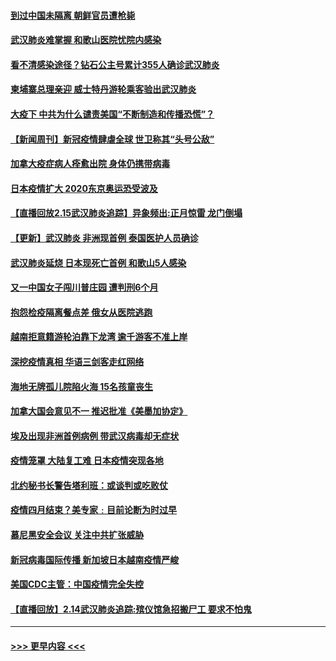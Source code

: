 #### [到过中国未隔离 朝鲜官员遭枪毙](../pages/prog202/a102778383.md?t=02161444) 
#### [武汉肺炎难掌握 和歌山医院忧院内感染](../pages/prog202/a102778376.md?t=02161444) 
#### [看不清感染途径？钻石公主号累计355人确诊武汉肺炎](../pages/prog202/a102778335.md?t=02161444) 
#### [柬埔寨总理亲迎 威士特丹游轮乘客验出武汉肺炎](../pages/prog202/a102777842.md?t=02161444) 
#### [大疫下 中共为什么谴责美国“不断制造和传播恐慌”？](../pages/prog202/a102778285.md?t=02161444) 
#### [【新闻周刊】新冠疫情肆虐全球 世卫称其“头号公敌”](../pages/prog202/a102778196.md?t=02161444) 
#### [加拿大疫症病人痊愈出院 身体仍携带病毒](../pages/prog202/a102778061.md?t=02161444) 
#### [日本疫情扩大 2020东京奥运恐受波及](../pages/prog202/a102778049.md?t=02161444) 
#### [【直播回放2.15武汉肺炎追踪】异象频出:正月惊雷 龙门倒塌](../pages/prog202/a102777974.md?t=02161444) 
#### [【更新】武汉肺炎 非洲现首例 泰国医护人员确诊](../pages/prog202/a102770740.md?t=02161444) 
#### [武汉肺炎延烧 日本现死亡首例 和歌山5人感染](../pages/prog202/a102777815.md?t=02161444) 
#### [又一中国女子闯川普庄园 遭判刑6个月](../pages/prog202/a102777673.md?t=02161444) 
#### [抱怨检疫隔离餐点差 俄女从医院逃跑](../pages/prog202/a102777667.md?t=02161444) 
#### [越南拒意籍游轮泊靠下龙湾 逾千游客不准上岸](../pages/prog202/a102777646.md?t=02161444) 
#### [深挖疫情真相 华语三剑客走红网络](../pages/prog202/a102777624.md?t=02161444) 
#### [海地无牌孤儿院陷火海 15名孩童丧生](../pages/prog202/a102777620.md?t=02161444) 
#### [加拿大国会意见不一 推迟批准《美墨加协定》](../pages/prog202/a102777575.md?t=02161444) 
#### [埃及出现非洲首例病例 带武汉病毒却无症状](../pages/prog202/a102777559.md?t=02161444) 
#### [疫情笼罩 大陆复工难 日本疫情突现各地](../pages/prog202/a102777455.md?t=02161444) 
#### [北约秘书长警告塔利班：或谈判或吃败仗](../pages/prog202/a102777442.md?t=02161444) 
#### [疫情四月结束？美专家﹕目前论断为时过早](../pages/prog202/a102777248.md?t=02161444) 
#### [慕尼黑安全会议 关注中共扩张威胁](../pages/prog202/a102777254.md?t=02161444) 
#### [新冠病毒国际传播 新加坡日本越南疫情严峻](../pages/prog202/a102777245.md?t=02161444) 
#### [美国CDC主管：中国疫情完全失控](../pages/prog202/a102777236.md?t=02161444) 
#### [【直播回放】2.14武汉肺炎追踪:殡仪馆急招搬尸工 要求不怕鬼](../pages/prog202/a102777141.md?t=02161444) 

----
#### [ >>> 更早内容 <<< ](../indexes/prog202-earlier.md)

